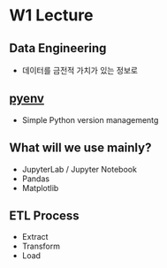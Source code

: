# W1 Lecture

## Data Engineering
- 데이터를 금전적 가치가 있는 정보로
## [pyenv](https://github.com/pyenv/pyenv)
- Simple Python version managementg
## What will we use mainly?
- JupyterLab / Jupyter Notebook
- Pandas
- Matplotlib
## ETL Process
- Extract
- Transform
- Load
